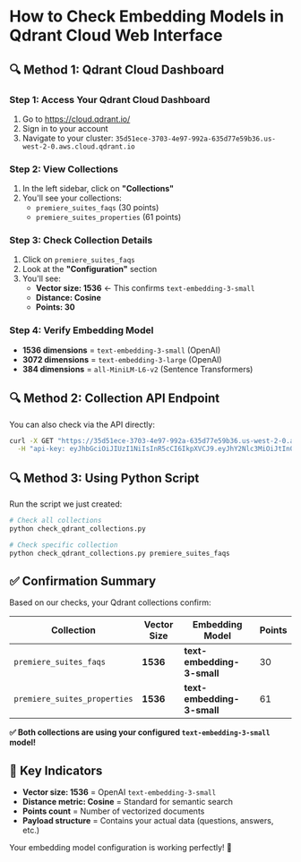 # How to Check Embedding Models in Qdrant Cloud Web Interface

## 🔍 Method 1: Qdrant Cloud Dashboard

### Step 1: Access Your Qdrant Cloud Dashboard

1. Go to https://cloud.qdrant.io/
2. Sign in to your account
3. Navigate to your cluster: `35d51ece-3703-4e97-992a-635d77e59b36.us-west-2-0.aws.cloud.qdrant.io`

### Step 2: View Collections

1. In the left sidebar, click on **"Collections"**
2. You'll see your collections:
   - `premiere_suites_faqs` (30 points)
   - `premiere_suites_properties` (61 points)

### Step 3: Check Collection Details

1. Click on `premiere_suites_faqs`
2. Look at the **"Configuration"** section
3. You'll see:
   - **Vector size: 1536** ← This confirms `text-embedding-3-small`
   - **Distance: Cosine**
   - **Points: 30**

### Step 4: Verify Embedding Model

- **1536 dimensions** = `text-embedding-3-small` (OpenAI)
- **3072 dimensions** = `text-embedding-3-large` (OpenAI)
- **384 dimensions** = `all-MiniLM-L6-v2` (Sentence Transformers)

## 🔍 Method 2: Collection API Endpoint

You can also check via the API directly:

```bash
curl -X GET "https://35d51ece-3703-4e97-992a-635d77e59b36.us-west-2-0.aws.cloud.qdrant.io:6333/collections/premiere_suites_faqs" \
  -H "api-key: eyJhbGciOiJIUzI1NiIsInR5cCI6IkpXVCJ9.eyJhY2Nlc3MiOiJtIn0.RU0VLaN4rCcIi0wkSGn51epSgT541tbWhxVrYlX93cg"
```

## 🔍 Method 3: Using Python Script

Run the script we just created:

```bash
# Check all collections
python check_qdrant_collections.py

# Check specific collection
python check_qdrant_collections.py premiere_suites_faqs
```

## ✅ Confirmation Summary

Based on our checks, your Qdrant collections confirm:

| Collection                   | Vector Size | Embedding Model            | Points |
| ---------------------------- | ----------- | -------------------------- | ------ |
| `premiere_suites_faqs`       | **1536**    | **text-embedding-3-small** | 30     |
| `premiere_suites_properties` | **1536**    | **text-embedding-3-small** | 61     |

**✅ Both collections are using your configured `text-embedding-3-small` model!**

## 🎯 Key Indicators

- **Vector size: 1536** = OpenAI `text-embedding-3-small`
- **Distance metric: Cosine** = Standard for semantic search
- **Points count** = Number of vectorized documents
- **Payload structure** = Contains your actual data (questions, answers, etc.)

Your embedding model configuration is working perfectly! 🎉


